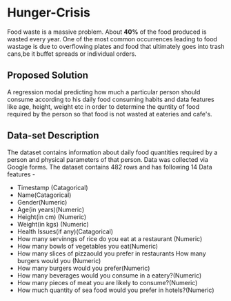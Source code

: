 # Hunger-Crisis
Food waste is a massive problem. About **40%** of the food produced is wasted every year. One of the most common occurrences leading to food wastage is due to overflowing plates and food that ultimately goes into trash cans,be it buffet spreads or individual orders.

## Proposed Solution
A regression modal predicting how much a particular person should consume according to his daily food consuming habits and data features like age, height, weight etc in order to determine the quntity of food required by the person so that food is not wasted at eateries and cafe's.

## Data-set Description
The dataset contains information about daily food quantities required by a person and physical parameters of that person.
Data was collected via Google forms.
The dataset contains 482 rows and has following 14 Data features -

- Timestamp (Catagorical)
- Name(Catagorical)
- Gender(Numeric)
- Age(in years)(Numeric)
- Height(in cm) (Numeric)
- Weight(in kgs) (Numeric)
- Health Issues(if any)(Catagorical)
- How many servinngs of rice do you eat at a restaurant (Numeric)
- How many bowls of vegetables you eat(Numeric)
- How many slices of pizzaould you prefer in restaurants How many burgers would you (Numeric)
- How many burgers would you prefer(Numeric)
- How many beverages would you consume in a eatery?(Numeric)
- How many pieces of meat you are likely to consume?(Numeric)
- How much quantity of sea food would you prefer in hotels?(Numeric)
